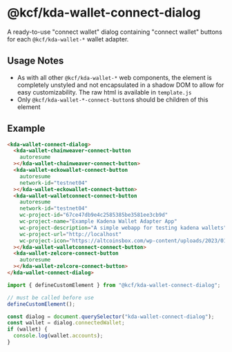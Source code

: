 # @kcf/kda-wallet-connect-dialog

A ready-to-use "connect wallet" dialog containing "connect wallet" buttons for each `@kcf/kda-wallet-*` wallet adapter.

## Usage Notes

- As with all other `@kcf/kda-wallet-*` web components, the element is completely unstyled and not encapsulated in a shadow DOM to allow for easy customizability. The raw html is available in `template.js`
- Only `@kcf/kda-wallet-*-connect-button`s should be children of this element

## Example

```html
<kda-wallet-connect-dialog>
  <kda-wallet-chainweaver-connect-button
    autoresume
  ></kda-wallet-chainweaver-connect-button>
  <kda-wallet-eckowallet-connect-button
    autoresume
    network-id="testnet04"
  ></kda-wallet-eckowallet-connect-button>
  <kda-wallet-walletconnect-connect-button
    autoresume
    network-id="testnet04"
    wc-project-id="67ce47db9e4c2585385be3581ee3cb9d"
    wc-project-name="Example Kadena Wallet Adapter App"
    wc-project-description="A simple webapp for testing kadena wallets"
    wc-project-url="http://localhost"
    wc-project-icon="https://altcoinsbox.com/wp-content/uploads/2023/01/kadena-logo-300x300.webp"
  ></kda-wallet-walletconnect-connect-button>
  <kda-wallet-zelcore-connect-button
    autoresume
  ></kda-wallet-zelcore-connect-button>
</kda-wallet-connect-dialog>
```

```js
import { defineCustomElement } from "@kcf/kda-wallet-connect-dialog";

// must be called before use
defineCustomElement();

const dialog = document.querySelector("kda-wallet-connect-dialog");
const wallet = dialog.connectedWallet;
if (wallet) {
  console.log(wallet.accounts);
}
```
